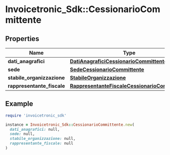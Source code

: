 # Invoicetronic_Sdk::CessionarioCommittente

## Properties

| Name | Type | Description | Notes |
| ---- | ---- | ----------- | ----- |
| **dati_anagrafici** | [**DatiAnagraficiCessionarioCommittente**](DatiAnagraficiCessionarioCommittente.md) |  | [optional] |
| **sede** | [**SedeCessionarioCommittente**](SedeCessionarioCommittente.md) |  | [optional] |
| **stabile_organizzazione** | [**StabileOrganizzazione**](StabileOrganizzazione.md) |  | [optional] |
| **rappresentante_fiscale** | [**RappresentanteFiscaleCessionarioCommittente**](RappresentanteFiscaleCessionarioCommittente.md) |  | [optional] |

## Example

```ruby
require 'invoicetronic_sdk'

instance = Invoicetronic_Sdk::CessionarioCommittente.new(
  dati_anagrafici: null,
  sede: null,
  stabile_organizzazione: null,
  rappresentante_fiscale: null
)
```


